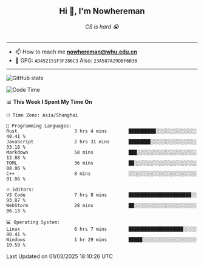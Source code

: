 <h2 align="center">Hi 👋, I'm Nowhereman</h2>
<h6 align="center">CS is hard 😭</h6>

---
- 📫 How to reach me **nowhereman@whu.edu.cn**
- 🔑 GPG: `AD452151F3F286C3`  Also: `23A587A29DBF6B3B`

---
![GitHub stats](https://github-readme-stats.vercel.app/api?username=nowherechan&theme=transparent&rank_icon=github&include_all_commits=true&count_private=true)

<!--START_SECTION:waka-->
![Code Time](http://img.shields.io/badge/Code%20Time-725%20hrs%2029%20mins-blue)

📊 **This Week I Spent My Time On** 

```text
🕑︎ Time Zone: Asia/Shanghai

💬 Programming Languages: 
Rust                     3 hrs 4 mins        ██████████░░░░░░░░░░░░░░░   40.41 % 
JavaScript               2 hrs 31 mins       ████████░░░░░░░░░░░░░░░░░   33.18 % 
Markdown                 58 mins             ███░░░░░░░░░░░░░░░░░░░░░░   12.88 % 
TOML                     36 mins             ██░░░░░░░░░░░░░░░░░░░░░░░   08.06 % 
C++                      8 mins              ░░░░░░░░░░░░░░░░░░░░░░░░░   01.86 % 

🔥 Editors: 
VS Code                  7 hrs 8 mins        ███████████████████████░░   93.87 % 
WebStorm                 28 mins             ██░░░░░░░░░░░░░░░░░░░░░░░   06.13 % 

💻 Operating System: 
Linux                    6 hrs 7 mins        ████████████████████░░░░░   80.41 % 
Windows                  1 hr 29 mins        █████░░░░░░░░░░░░░░░░░░░░   19.59 % 
```


 Last Updated on 01/03/2025 18:10:26 UTC
<!--END_SECTION:waka-->
